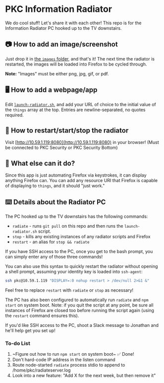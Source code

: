 PKC Information Radiator
=====
We do cool stuff! Let's share it with each other! This repo is for the Information Radiator PC hooked up to the TV downstairs.

## 📷 How to add an image/screenshot
Just drop it in [the `images` folder](https://github.com/jming422/info-radiator/tree/master/images), and that's it! The next time the radiator is restarted, the images will be loaded into Firefox to be cycled through.

**Note:** "Images" must be either png, jpg, gif, or pdf.

## 🖥 How to add a webpage/app
Edit [`launch-radiator.sh`](https://github.com/jming422/info-radiator/blob/master/launch-radiator.sh), and add your URL of choice to the initial value of the `things` array at the top. Entries are newline-separated, no quotes required.

## 🚀 How to restart/start/stop the radiator
Visit [http://10.59.1.119:8080](http://10.59.1.119:8080) in your browser! (Must be connected to PKC Security or PKC Security Bottom)

## 🦊 What else can it do?
Since this app is just automating Firefox via keystrokes, it can display anything Firefox can. You can add any resource URI that Firefox is capable of displaying to `things`, and it should "just work."

## ⌨️ Details about the Radiator PC
The PC hooked up to the TV downstairs has the following commands:
  - `radiate` - runs `git pull` on this repo and then runs the `launch-radiator.sh` script.
  - `stop` - kills any existing instances of any radiator scripts and Firefox
  - `restart` - an alias for `stop && radiate`

If you have SSH access to the PC, once you get to the bash prompt, you can simply enter any of those three commands!

You can also use this syntax to quickly restart the radiator without opening a shell prompt, assuming your identity key is loaded into `ssh-agent`:
```bash
ssh pkc@10.59.1.119 "DISPLAY=:0 nohup restart > /dev/null 2>&1 &"
```
Feel free to replace `restart` with `radiate` or `stop` as necessary!

The PC has also been configured to automatically run `radiate` and `npm start` on system boot. Note: if you quit the script at any point, be sure all instances of Firefox are closed too before running the script again (using the `restart` command ensures this).

If you'd like SSH access to the PC, shoot a Slack message to Jonathan and he'll help get you set up!

### To-do List
1. ~Figure out how to run `npm start` on system boot~ ✅ Done!
2. Don't hard-code IP address in the listen command
3. Route node-started `radiate` process stdio to append to /home/pkc/radiateserver.log
4. Look into a new feature: "Add X for the next week, but then remove it"
